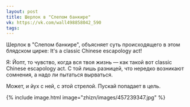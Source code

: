 ```yaml
---
layout: post
title: Шерлок в "Слепом банкире"
vk: https://vk.com/wall498858042_590
tags:
---
```

Шерлок в "Слепом банкире", объясняет суть происходящего в этом блядском цирке: It's a classic Chinese escapology act!

Я: Йопт, то чувство, когда вся твоя жизнь — как такой вот classic Chinese escapology act. С той лишь разницей, что нередко возникают сомнения, а надо ли пытаться вырваться. 

Может, и йух с ней, с этой стрелой. Пускай попадает в цель.

{% include image.html image="zhizn/images/457239347.jpg" %}